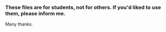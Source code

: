 ### These files are for students, not for others. If you'd liked to use them, please inform me.
Many thanks.

